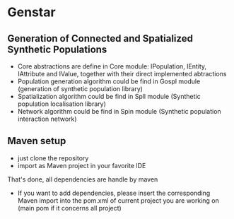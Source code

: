 # Genstar
## Generation of Connected and Spatialized Synthetic Populations

- Core abstractions are define in Core module: IPopulation, IEntity, IAttribute and IValue, together with their direct implemented abtractions 
- Population generation algorithm could be find in Gospl module (generation of synthetic population library)
- Spatialization algorithm could be find in Spll module (Synthetic population localisation library)
- Network algorithm could be find in Spin module (Synthetic population interaction network)

## Maven setup

- just clone the repository
- import as Maven project in your favorite IDE

That's done, all dependencies are handle by maven

- If you want to add dependencies, please insert the corresponding Maven import into the pom.xml of current project you are working on (main pom if it concerns all project)